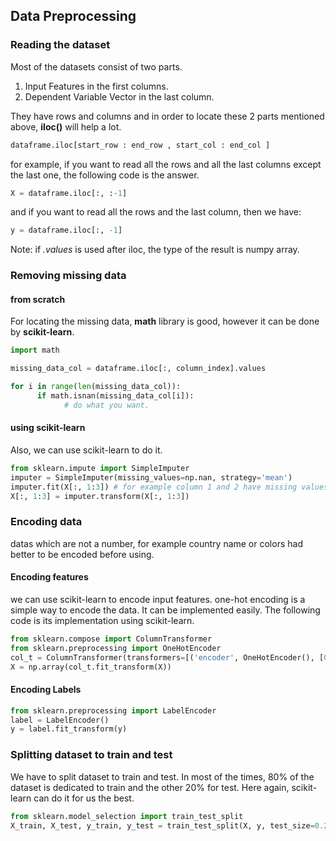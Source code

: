 ## Data Preprocessing

### Reading the dataset

Most of the datasets consist of two parts.
1. Input Features in the first columns.
2. Dependent Variable Vector in the last column.
   
They have rows and columns and in order to locate these 2 parts mentioned above, **iloc()** will help a lot.

```py
dataframe.iloc[start_row : end_row , start_col : end_col ]
```
for example, if you want to read all the rows and all the last columns except the last one, the following code is the answer.

```py
X = dataframe.iloc[:, :-1]
```
and if you want to read all the rows and the last column, then we have:

```py
y = dataframe.iloc[:, -1]
```
Note: if *.values* is used after iloc, the type of the result is numpy array.


### Removing missing data

#### from scratch

For locating the missing data, **math** library is good, however it can be done by **scikit-learn**.

```py
import math

missing_data_col = dataframe.iloc[:, column_index].values

for i in range(len(missing_data_col)):
      if math.isnan(missing_data_col[i]):
            # do what you want.
```

#### using scikit-learn

Also, we can use scikit-learn to do it.

```py
from sklearn.impute import SimpleImputer
imputer = SimpleImputer(missing_values=np.nan, strategy='mean')
imputer.fit(X[:, 1:3]) # for example column 1 and 2 have missing values.
X[:, 1:3] = imputer.transform(X[:, 1:3])
```

### Encoding data
datas which are not a number, for example country name or colors had better to be encoded before using.

#### Encoding features

we can use scikit-learn to encode input features.
one-hot encoding is a simple way to encode the data. It can be implemented easily. The following code is its implementation using scikit-learn.

```py
from sklearn.compose import ColumnTransformer
from sklearn.preprocessing import OneHotEncoder
col_t = ColumnTransformer(transformers=[('encoder', OneHotEncoder(), [0])], remainder='passthrough')
X = np.array(col_t.fit_transform(X))
```

#### Encoding Labels

```py
from sklearn.preprocessing import LabelEncoder
label = LabelEncoder()
y = label.fit_transform(y)
```

### Splitting dataset to train and test

We have to split dataset to train and test. In most of the times, 80% of the dataset is dedicated to train and the other 20% for test.
Here again, scikit-learn can do it for us the best.

```py
from sklearn.model_selection import train_test_split
X_train, X_test, y_train, y_test = train_test_split(X, y, test_size=0.2, random_state=1)
```